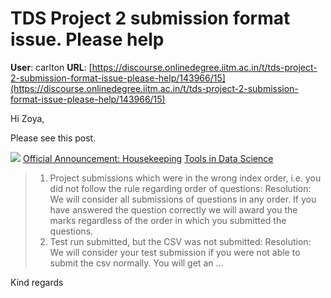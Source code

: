 # TDS Project 2 submission format issue. Please help

**User**: carlton
**URL**: [https://discourse.onlinedegree.iitm.ac.in/t/tds-project-2-submission-format-issue-please-help/143966/15](https://discourse.onlinedegree.iitm.ac.in/t/tds-project-2-submission-format-issue-please-help/143966/15)

Hi Zoya,

Please see this post.

![](https://dub1.discourse-cdn.com/flex013/user_avatar/discourse.onlinedegree.iitm.ac.in/carlton/48/56317_2.png)
[Official Announcement: Housekeeping](https://discourse.onlinedegree.iitm.ac.in/t/official-announcement-housekeeping/144115) [Tools in Data Science](/c/courses/tds-kb/34)

> 1. Project submissions which were in the wrong index order, i.e. you did not follow the rule regarding order of questions:
> Resolution: We will consider all submissions of questions in any order. If you have answered the question correctly we will award you the marks regardless of the order in which you submitted the questions.
> 2. Test run submitted, but the CSV was not submitted:
> Resolution: We will consider your test submission if you were not able to submit the csv normally.
> You will get an …

Kind regards
